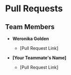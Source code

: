  
# Pull Requests

## Team Members

- **Weronika Golden**  
  - [Pull Request Link]

- **[Your Teammate's Name]**  
  - [Pull Request Link]


